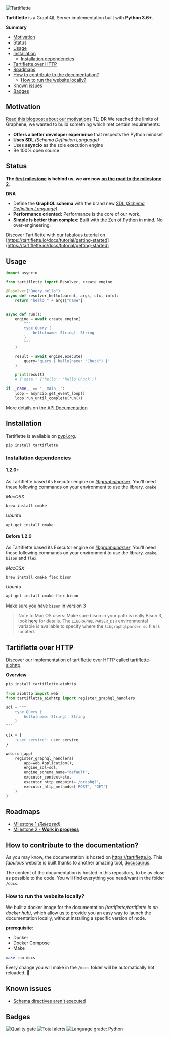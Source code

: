 ![Tartiflette](docs/github-landing.png)

**Tartiflette** is a GraphQL Server implementation built with **Python 3.6+**.

**Summary**

- [Motivation](#motivation)
- [Status](#status)
- [Usage](#usage)
- [Installation](#installation)
  - [Installation dependencies](#installation-dependencies)
- [Tartiflette over HTTP](#tartiflette-over-http)
- [Roadmaps](#roadmaps)
- [How to contribute to the documentation?](#how-to-contribute-to-the-documentation)
  - [How to run the website locally?](#how-to-run-the-website-locally)
- [Known issues](#known-issues)
- [Badges](#badges)

## Motivation

[Read this blogpost about our motivations](https://medium.com/dailymotion/tartiflette-graphql-api-engine-python-open-source-a200c5bbc477)
TL; DR
We reached the limits of Graphene, we wanted to build something which met certain requirements:
* **Offers a better developer experience** that respects the Python mindset
* **Uses SDL** _(Schema Definition Language)_
* Uses **asyncio** as the sole execution engine
* Be 100% open source

## Status

**The [first milestone](/docs/roadmaps/milestone-1.md) is behind us, we are now [on the road to the milestone 2](/docs/roadmaps/milestone-2.md)**.

**DNA**

* Define the **GraphQL schema** with the brand new [SDL _(Schema Definition Language)_](https://github.com/facebook/graphql/blob/master/spec/Section%203%20--%20Type%20System.md).
* **Performance oriented:** Performance is the core of our work.
* **Simple is better than complex:** Built with [the Zen of Python](https://www.python.org/dev/peps/pep-0020/#id3) in mind. No over-engineering.

Discover Tartiflette with our fabulous tutorial on [https://tartiflette.io/docs/tutorial/getting-started](https://tartiflette.io/docs/tutorial/getting-started)

## Usage

```python
import asyncio

from tartiflette import Resolver, create_engine

@Resolver("Query.hello")
async def resolver_hello(parent, args, ctx, info):
    return "hello " + args["name"]


async def run():
    engine = await create_engine(
        """
        type Query {
            hello(name: String): String
        }
        """
    )

    result = await engine.execute(
        query='query { hello(name: "Chuck") }'
    )

    print(result)
    # {'data': {'hello': 'hello Chuck'}}

if __name__ == "__main__":
    loop = asyncio.get_event_loop()
    loop.run_until_complete(run())
```

More details on the [API Documentation](https://tartiflette.io/docs/api/engine/)

## Installation

Tartiflette is available on [pypi.org](https://pypi.org/project/tartiflette/).

```bash
pip install tartiflette
```

### Installation dependencies

#### 1.2.0+

As Tartiflette based its Executor engine on *[libgraphqlparser](https://github.com/graphql/libgraphqlparser)*. You'll need these following commands on your environment to use the library. `cmake`

*MacOSX*
```bash
brew install cmake
```

*Ubuntu*
```bash
apt-get install cmake
```

#### Before 1.2.0

As Tartiflette based its Executor engine on *[libgraphqlparser](https://github.com/graphql/libgraphqlparser)*. You'll need these following commands on your environment to use the library. `cmake`, `bison` and `flex`.

*MacOSX*
```bash
brew install cmake flex bison
```

*Ubuntu*
```bash
apt-get install cmake flex bison
```

Make sure you have `bison` in version 3
>Note to Mac OS users: Make sure bison in your path is really Bison 3, look [here](https://stackoverflow.com/questions/10778905/why-does-my-mac-os-x-10-7-3-have-an-old-version-2-3-of-gnu-bison/30844621#30844621) for details.
The `LIBGRAPHQLPARSER_DIR` environmental variable is available to specify where the `libgraphqlparser.so` file is located.

## Tartiflette over HTTP

Discover our implementation of tartiflette over HTTP called [tartiflette-aiohttp](https://github.com/tartiflette/tartiflette-aiohttp).

**Overview**
```bash
pip install tartiflette-aiohttp
```

```python
from aiohttp import web
from tartiflette_aiohttp import register_graphql_handlers

sdl = """
    type Query {
        hello(name: String): String
    }
"""

ctx = {
    'user_service': user_service
}

web.run_app(
    register_graphql_handlers(
        app=web.Application(),
        engine_sdl=sdl,
        engine_schema_name="default",
        executor_context=ctx,
        executor_http_endpoint='/graphql',
        executor_http_methods=['POST', 'GET']
    )
)
```

## Roadmaps

* [Milestone 1 _(Released)_](/docs/roadmaps/milestone-1.md)
* [Milestone 2 - **Work in progress**](/docs/roadmaps/milestone-2.md)

## How to contribute to the documentation?

As you may know, the documentation is hosted on https://tartiflette.io. This _fabulous_ website is built thanks to another amazing tool, [docusaurus](https://docusaurus.io/).

The content of the documentation is hosted in this repository, to be as close as possible to the code. You will find everything you need/want in the folder `/docs`.

### How to run the website locally?

We built a docker image for the documentation _(tartiflette/tartiflette.io on docker hub)_, which allow us to provide you an easy way to launch the documentation locally, without installing a specific version of node.

**prerequisite**:
- Docker
- Docker Compose
- Make

```bash
make run-docs
```

Every change you will make in the `/docs` folder will be automatically hot reloaded. :tada:

## Known issues

* [Schema directives aren't executed](https://github.com/tartiflette/tartiflette/issues/134)

## Badges
[![Quality gate](https://sonarcloud.io/api/project_badges/quality_gate?project=tartiflette_tartiflette)](https://sonarcloud.io/dashboard?id=tartiflette_tartiflette)
[![Total alerts](https://img.shields.io/lgtm/alerts/g/tartiflette/tartiflette.svg?logo=lgtm&logoWidth=18)](https://lgtm.com/projects/g/tartiflette/tartiflette/alerts/)
[![Language grade: Python](https://img.shields.io/lgtm/grade/python/g/tartiflette/tartiflette.svg?logo=lgtm&logoWidth=18)](https://lgtm.com/projects/g/tartiflette/tartiflette/context:python)

